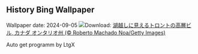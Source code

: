 ## History Bing Wallpaper
Wallpaper date: 2024-09-05
![](https://www.bing.com/th?id=OHR.TIFF2024_JA-JP6140620870_UHD.jpg&w=1000)Download: [湖越しに見えるトロントの高層ビル, カナダ オンタリオ州 (© Roberto Machado Noa/Getty Images)](https://www.bing.com/th?id=OHR.TIFF2024_JA-JP6140620870_UHD.jpg)

Auto get programm by LtgX
